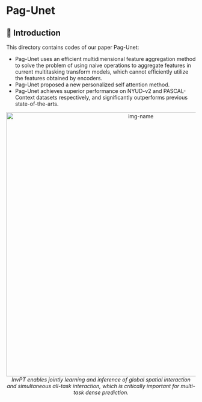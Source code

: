 # Pag-Unet
##  :scroll: Introduction
This directory contains codes of our paper Pag-Unet:
- Pag-Unet uses an efficient multidimensional feature aggregation method to solve the problem of using naive operations to aggregate features in current multitasking transform models, which cannot efficiently utilize the features obtained by encoders.
- Pag-Unet proposed a new personalized self attention method.
- Pag-Unet achieves superior performance on NYUD-v2 and PASCAL-Context datasets respectively, and significantly outperforms previous state-of-the-arts.

<p align="center">
  <img alt="img-name" src="https://user-images.githubusercontent.com/14089338/184326334-d80e51f9-a907-49f9-876f-c2ecd4844834.png" width="700">
  <br>
    <em>InvPT enables jointly learning and inference of global spatial interaction and simultaneous all-task interaction, which is critically important for multi-task dense prediction.</em>
</p>
